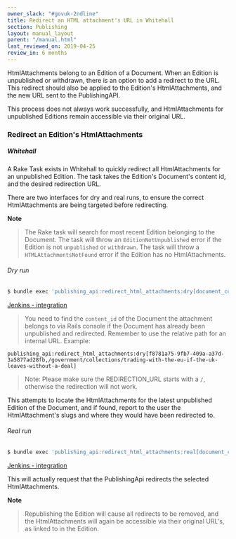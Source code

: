 ```yaml
---
owner_slack: "#govuk-2ndline"
title: Redirect an HTML attachment's URL in Whitehall
section: Publishing
layout: manual_layout
parent: "/manual.html"
last_reviewed_on: 2019-04-25
review_in: 6 months
---
```


HtmlAttachments belong to an Edition of a Document. When an Edition is unpublished or withdrawn,
there is an option to add a redirect to the URL. This redirect should also be applied to the Edition's
HtmlAttachments, and the new URL sent to the PublishingAPI.

This process does not always work successfully, and HtmlAttachments for unpublished Editions remain
accessible via their original URL.

### Redirect an Edition's HtmlAttachments

##### Whitehall

A Rake Task exists in Whitehall to quickly redirect all HtmlAttachments for an unpublished Edition.
The task takes the Edition's Document's content id, and the desired redirection URL.

There are two interfaces for dry and real runs, to ensure the correct HtmlAttachments are being targeted before redirecting.

**Note**
> The Rake task will search for most recent Edition belonging to the Document.
> The task will throw an `EditionNotUnpublished` error if the Edition is not `unpublished` or `withdrawn`.
> The task will throw a `HTMLAttachmentsNotFound` error if the Edition has no HtmlAttachments.


###### Dry run

```bash
$ bundle exec 'publishing_api:redirect_html_attachments:dry[document_content_id,redirection_url]'
```

[Jenkins - integration](https://deploy.integration.publishing.service.gov.uk/job/run-rake-task/parambuild/?delay=0sec&TARGET_APPLICATION=whitehall&MACHINE_CLASS=whitehall_backend&RAKE_TASK=%27publishing_api:redirect_html_attachments:dry[DOCUMENT_CONTENT_ID,REDIRECTION_URL]%27)

> You need to find the `content_id` of the Document the attachment belongs to via Rails console if the Document has already been unpublished and redirected.
> Remember to use the relative path for an internal URL. Example:
```
publishing_api:redirect_html_attachments:dry[f8781a75-9fb7-409a-a37d-3a5877ad28fb,/government/collections/trading-with-the-eu-if-the-uk-leaves-without-a-deal]
```
> Note: Please make sure the REDIRECTION_URL starts with a `/`, otherwise the redirection will not work.

This attempts to locate the HtmlAttachments for the latest unpublished Edition of the Document, and if found, report to the user the HtmlAttachment's slugs and where they would have been redirected to.

###### Real run

```bash
$ bundle exec 'publishing_api:redirect_html_attachments:real[document_content_id,redirection_url]'
```

[Jenkins - integration](https://deploy.integration.publishing.service.gov.uk/job/run-rake-task/parambuild/?delay=0sec&TARGET_APPLICATION=whitehall&MACHINE_CLASS=whitehall_backend&RAKE_TASK=%27publishing_api:redirect_html_attachments:real[DOCUMENT_CONTENT_ID,REDIRECTION_URL]%27)

This will actually request that the PublishingApi redirects the selected HtmlAttachments.

**Note**
> Republishing the Edition will cause all redirects to be removed, and the HtmlAttachments will again be accessible via their
> original URL's, as linked to in the Edition.
